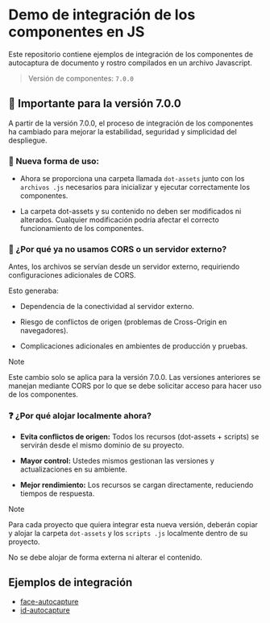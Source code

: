 # Demo de integración de los componentes en JS

Este repositorio contiene ejemplos de integración de los componentes de autocaptura de documento y rostro compilados en un archivo Javascript.

> Versión de componentes: `7.0.0`

## 📢 Importante para la versión 7.0.0

A partir de la versión 7.0.0, el proceso de integración de los componentes ha cambiado para mejorar la estabilidad, seguridad y simplicidad del despliegue.

### 📁 Nueva forma de uso:

- Ahora se proporciona una carpeta llamada `dot-assets` junto con los `archivos .js` necesarios para inicializar y ejecutar correctamente los componentes.

- La carpeta dot-assets y su contenido no deben ser modificados ni alterados.
  Cualquier modificación podría afectar el correcto funcionamiento de los componentes.

### 🚫 ¿Por qué ya no usamos CORS o un servidor externo?

Antes, los archivos se servían desde un servidor externo, requiriendo configuraciones adicionales de CORS.

Esto generaba:

- Dependencia de la conectividad al servidor externo.

- Riesgo de conflictos de origen (problemas de Cross-Origin en navegadores).

- Complicaciones adicionales en ambientes de producción y pruebas.

> [!NOTE]
>
> Este cambio solo se aplica para la versión 7.0.0. Las versiones anteriores se manejan mediante CORS por lo que se debe solicitar acceso para hacer uso de los componentes.

### ❓ ¿Por qué alojar localmente ahora?

- **Evita conflictos de origen:** Todos los recursos (dot-assets + scripts) se servirán desde el mismo dominio de su proyecto.

- **Mayor control:** Ustedes mismos gestionan las versiones y actualizaciones en su ambiente.

- **Mejor rendimiento:** Los recursos se cargan directamente, reduciendo tiempos de respuesta.

> [!NOTE]
>
> Para cada proyecto que quiera integrar esta nueva versión, deberán copiar y alojar la carpeta `dot-assets` y los `scripts .js` localmente dentro de su proyecto.
>
> No se debe alojar de forma externa ni alterar el contenido.

## Ejemplos de integración

- [face-autocapture](https://github.com/Suma-Mexico/demo-integration-js/tree/main/id-autocapture)
- [id-autocapture](https://github.com/Suma-Mexico/demo-integration-js/tree/main/face-autocapture)
